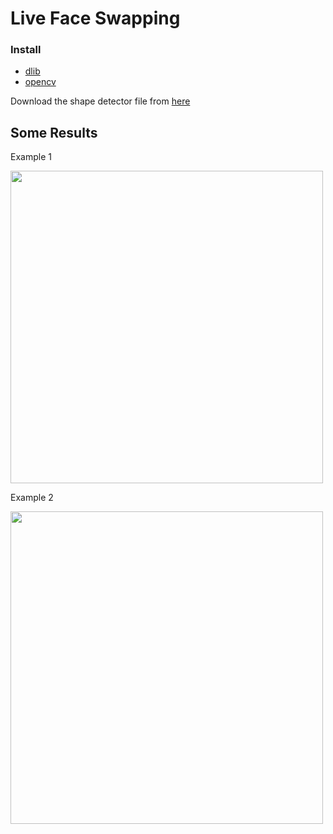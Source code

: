 # Live Face Swapping

### Install

 - [dlib](https://github.com/davisking/dlib)
 - [opencv](https://opencv.com)

Download the shape detector file from [here](http://dlib.net/files/shape_predictor_68_face_landmarks.dat.bz2)

## Some Results

Example 1

<img src="https://github.com/akshaybhatia10/ComputerVison-Projects/blob/master/FaceSwapper/Example%201.png" alt="" data-canonical-src="https://github.com/akshaybhatia10/ComputerVison-Projects/blob/master/FaceSwapper/Example%201.png" width="500" height="500" />


Example 2 

<img src="https://github.com/akshaybhatia10/ComputerVison-Projects/blob/master/FaceSwapper/Example%202.png" alt="" data-canonical-src="https://github.com/akshaybhatia10/ComputerVison-Projects/blob/master/FaceSwapper/Example%202.png" width="500" height="500" />
